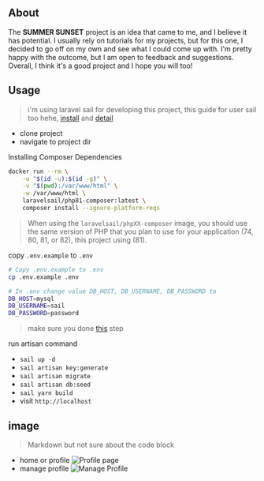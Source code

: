 ## About
The **SUMMER SUNSET** project is an idea that came to me, and I believe it has potential. I usually rely on tutorials for my projects, but for this one, I decided to go off on my own and see what I could come up with. I'm pretty happy with the outcome, but I am open to feedback and suggestions. Overall, I think it's a good project and I hope you will too!

## Usage
> i'm using laravel sail for developing this project,
> this guide for user sail too hehe, [install](https://laravel.com/docs/9.x/installation#laravel-and-docker) and [detail](https://laravel.com/docs/9.x/sail#installing-composer-dependencies-for-existing-projects)

- clone project
- navigate to project dir

Installing Composer Dependencies
```bash  
docker run --rm \
    -u "$(id -u):$(id -g)" \
    -v "$(pwd):/var/www/html" \
    -w /var/www/html \
    laravelsail/php81-composer:latest \
    composer install --ignore-platform-reqs
```
> When using the `laravelsail/phpXX-composer` image, you should use the same version of PHP that you plan to use for your application (74, 80, 81, or 82), this project using (81).

copy `.env.example` to `.env`

```bash
# Copy .env.example to .env
cp .env.example .env

# In .env change value DB_HOST, DB_USERNAME, DB_PASSWORD to
DB_HOST=mysql
DB_USERNAME=sail
DB_PASSWORD=password
```

> make sure you done [this](https://laravel.com/docs/9.x/sail#configuring-a-shell-alias) step

run artisan command
- `sail up -d`
- `sail artisan key:generate`
- `sail artisan migrate`
- `sail artisan db:seed`
- `sail yarn build`
- visit `http://localhost`

## image
> Markdown but not sure about the code block
- home or profile
![Profile page](https://cdn.discordapp.com/attachments/900755513069953035/1068241010796277863/image.png)
- manage profile
![Manage Profile](https://cdn.discordapp.com/attachments/900755513069953035/1068240781078437959/image.png)

